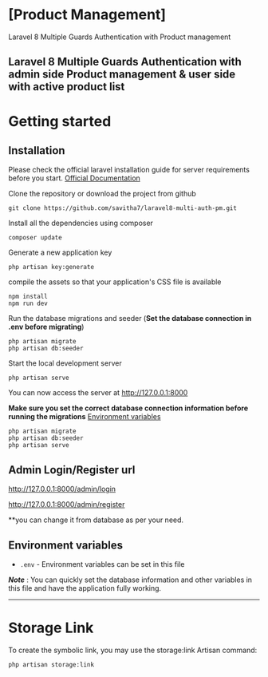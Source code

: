 # [Product Management]

Laravel 8 Multiple Guards Authentication with Product management 

Laravel 8 Multiple Guards Authentication with admin side Product management & user side with active product list
---------------------------------------------------------------------------------------------------------------

# Getting started

## Installation

Please check the official laravel installation guide for server requirements before you start. [Official Documentation](https://laravel.com/docs/8.x/installation)


Clone the repository or download the project from github

    git clone https://github.com/savitha7/laravel8-multi-auth-pm.git

Install all the dependencies using composer 

    composer update

Generate a new application key

    php artisan key:generate

compile the assets so that your application's CSS file is available

    npm install
    npm run dev

Run the database migrations and seeder (**Set the database connection in .env before migrating**)

    php artisan migrate 
    php artisan db:seeder

Start the local development server

    php artisan serve

You can now access the server at http://127.0.0.1:8000
    
**Make sure you set the correct database connection information before running the migrations** [Environment variables](#environment-variables)

    php artisan migrate 
    php artisan db:seeder
    php artisan serve
    
## Admin Login/Register url

http://127.0.0.1:8000/admin/login

http://127.0.0.1:8000/admin/register

**you can change it from database as per your need.


## Environment variables

- `.env` - Environment variables can be set in this file

***Note*** : You can quickly set the database information and other variables in this file and have the application fully working.

----------

# Storage Link

To create the symbolic link, you may use the storage:link Artisan command:

    php artisan storage:link

